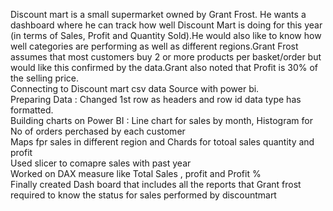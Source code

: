 Discount mart is a small supermarket owned by Grant Frost. He wants a dashboard where he can track how well Discount Mart is doing for this year (in terms of Sales, Profit and Quantity Sold).He would also like to know how well categories are performing as well as different regions.Grant Frost assumes that most customers buy 2 or more products per basket/order but would like this confirmed by the data.Grant also noted that Profit is 30% of the selling price.                    
Connecting to Discount mart csv data Source with power bi.                    
Preparing Data : Changed 1st row as headers and row id data type has formatted.              
Building charts on Power BI : Line chart for sales by month, Histogram for No of orders perchased by each customer                   
Maps fpr sales in different region and Chards for totoal sales quantity and profit                  
Used slicer to comapre sales with past year                     
Worked on DAX measure like Total Sales , profit and Profit %                       
Finally created Dash board that includes all the reports that Grant frost required to know the status for sales performed by discountmart            
